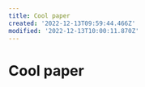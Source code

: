 ```yaml
---
title: Cool paper
created: '2022-12-13T09:59:44.466Z'
modified: '2022-12-13T10:00:11.870Z'
---
```


# Cool paper


